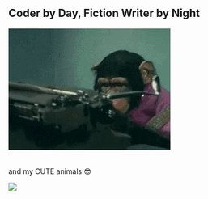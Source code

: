 ## Coder by Day, Fiction Writer by Night
![Coder by day, storyteller by night](https://github.com/zzanyoung/zzanyoung/blob/main/key.gif)
<br><br>

and my CUTE animals 😎

<a href="https://github.com/devxb/gitanimals">
  <img src="https://render.gitanimals.org/farms/{zzanyoung}" width="400"/>
</a>

<!--
pet-id : https://render.gitanimals.org/users/zzanyoung
trading : https://gitanimals.org/
-->

